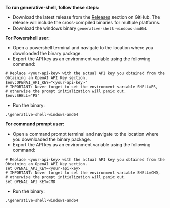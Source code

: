 **To run generative-shell, follow these steps:**

* Download the latest release from the [Releases](https://github.com/amitkrout/generative-shell/releases) section on GitHub. The release will include the cross-compiled binaries for multiple platforms.
* Download the windows binary `generative-shell-windows-amd64`.

**For Powershell user:**

* Open a powershell terminal and navigate to the location where you downloaded the binary package.
* Export the API key as an environment variable using the following command:
```shell
# Replace <your-api-key> with the actual API key you obtained from the Obtaining an OpenAI API Key section.
$env:OPENAI_API_KEY="<your-api-key>"
# IMPORTANT: Never forget to set the environment variable SHELL=PS,
# otherwise the prompt initialization will panic out.
$env:SHELL="PS"
```
* Run the binary:
```shell
.\generative-shell-windows-amd64
```

**For command prompt user:**

* Open a command prompt terminal and navigate to the location where you downloaded the binary package.
* Export the API key as an environment variable using the following command:
```shell
# Replace <your-api-key> with the actual API key you obtained from the Obtaining an OpenAI API Key section.
set OPENAI_API_KEY=<your-api-key>
# IMPORTANT: Never forget to set the environment variable SHELL=CMD,
# otherwise the prompt initialization will panic out.
set OPENAI_API_KEY=CMD
```
* Run the binary:
```shell
.\generative-shell-windows-amd64
```
